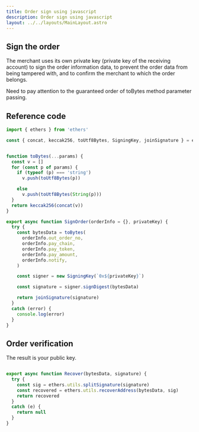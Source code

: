 ```yaml
---
title: Order sign using javascript
description: Order sign using javascript
layout: ../../layouts/MainLayout.astro
---
```

## Sign the order

The merchant uses its own private key (private key of the receiving account) to sign the order information data, to prevent the order data from being tampered with, and to confirm the merchant to which the order belongs.

Need to pay attention to the guaranteed order of toBytes method parameter passing.

## Reference code

```javascript
import { ethers } from 'ethers'

const { concat, keccak256, toUtf8Bytes, SigningKey, joinSignature } = ethers.utils


function toBytes(...params) {
  const v = []
  for (const p of params) {
    if (typeof (p) === 'string')
      v.push(toUtf8Bytes(p))

    else
      v.push(toUtf8Bytes(String(p)))
  }
  return keccak256(concat(v))
}

export async function SignOrder(orderInfo = {}, privateKey) {
  try {
    const bytesData = toBytes(
      orderInfo.out_order_no,
      orderInfo.pay_chain,
      orderInfo.pay_token,
      orderInfo.pay_amount,
      orderInfo.notify,
    )

    const signer = new SigningKey(`0x${privateKey}`)

    const signature = signer.signDigest(bytesData)

    return joinSignature(signature)
  }
  catch (error) {
    console.log(error)
  }
}
```

## Order verification

The result is your public key.

```javascript

export async function Recover(bytesData, signature) {
  try {
    const sig = ethers.utils.splitSignature(signature)
    const recovered = ethers.utils.recoverAddress(bytesData, sig)
    return recovered
  }
  catch (e) {
    return null
  }
}
```
